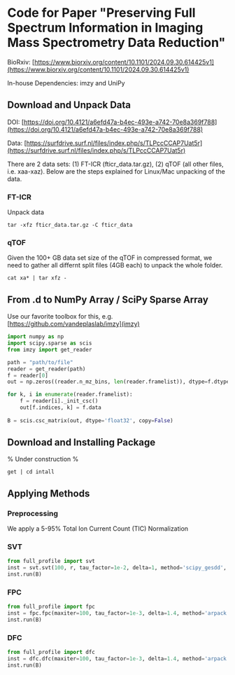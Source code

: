 # Code for Paper "Preserving Full Spectrum Information in Imaging Mass Spectrometry Data Reduction"

BioRxiv: [https://www.biorxiv.org/content/10.1101/2024.09.30.614425v1](https://www.biorxiv.org/content/10.1101/2024.09.30.614425v1)

In-house Dependencies: imzy and UniPy


## Download and Unpack Data
DOI: [https://doi.org/10.4121/a6efd47a-b4ec-493e-a742-70e8a369f788](https://doi.org/10.4121/a6efd47a-b4ec-493e-a742-70e8a369f788)

Data: [https://surfdrive.surf.nl/files/index.php/s/TLPccCCAP7Uat5r](https://surfdrive.surf.nl/files/index.php/s/TLPccCCAP7Uat5r)

There are 2 data sets: (1) FT-ICR (fticr_data.tar.gz), (2) qTOF (all other files, i.e. xaa-xaz). Below are the steps explained for Linux/Mac unpacking of the data.

### FT-ICR
Unpack data
```
tar -xfz fticr_data.tar.gz -C fticr_data
```

### qTOF
Given the 100+ GB data set size of the qTOF in compressed format, we need to gather all differnt split files (4GB each) to unpack the whole folder.
```
cat xa* | tar xfz -
```

## From .d to NumPy Array / SciPy Sparse Array
Use our favorite toolbox for this, e.g. [https://github.com/vandeplaslab/imzy](imzy)

```python
import numpy as np
import scipy.sparse as scis
from imzy import get_reader

path = "path/to/file"
reader = get_reader(path)
f = reader[0]
out = np.zeros((reader.n_mz_bins, len(reader.framelist)), dtype=f.dtype)

for k, i in enumerate(reader.framelist):
    f = reader[i]._init_csc()
    out[f.indices, k] = f.data    
    
B = scis.csc_matrix(out, dtype='float32', copy=False)
```

## Download and Installing Package
% Under construction %
```
get | cd intall
```

## Applying Methods
### Preprocessing
We apply a 5-95% Total Ion Current Count (TIC) Normalization


### SVT
```Python
from full_profile import svt
inst = svt.svt(100, r, tau_factor=1e-2, delta=1, method='scipy_gesdd', dense=True, verbose=True)
inst.run(B)
```

### FPC
```Python
from full_profile import fpc
inst = fpc.fpc(maxiter=100, tau_factor=1e-3, delta=1.4, method='arpack', verbose=True)
inst.run(B)
```

### DFC
```Python
from full_profile import dfc
inst = dfc.dfc(maxiter=100, tau_factor=1e-3, delta=1.4, method='arpack', verbose=True)
inst.run(B)
```
